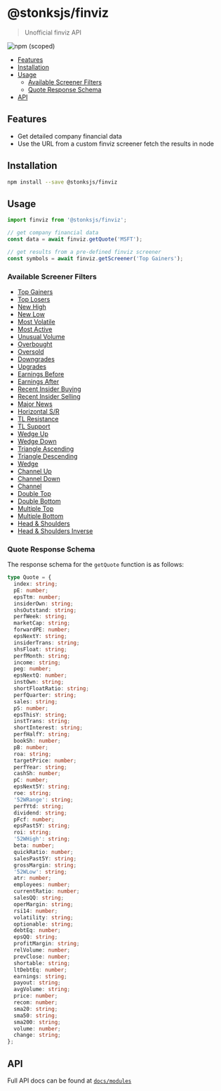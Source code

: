 # @stonksjs/finviz

> Unofficial finviz API

![npm (scoped)](https://img.shields.io/npm/v/@stonksjs/finviz?color=brightgreen&style=flat-square)

- [Features](#features)
- [Installation](#installation)
- [Usage](#usage)
  - [Available Screener Filters](#available-screener-filters)
  - [Quote Response Schema](#quote-response-schema)
- [API](#api)

## Features

- Get detailed company financial data
- Use the URL from a custom finviz screener fetch the results in node

## Installation

```bash
npm install --save @stonksjs/finviz
```

## Usage

```js
import finviz from '@stonksjs/finviz';

// get company financial data
const data = await finviz.getQuote('MSFT');

// get results from a pre-defined finviz screener
const symbols = await finviz.getScreener('Top Gainers');
```

### Available Screener Filters

- [Top Gainers](https://finviz.com/screener.ashx?v=111&s=ta_topgainers)
- [Top Losers](https://finviz.com/screener.ashx?v=111&s=ta_toplosers)
- [New High](https://finviz.com/screener.ashx?v=111&s=ta_newhigh)
- [New Low](https://finviz.com/screener.ashx?v=111&s=ta_newlow)
- [Most Volatile](https://finviz.com/screener.ashx?v=111&s=ta_mostvolatile)
- [Most Active](https://finviz.com/screener.ashx?v=111&s=ta_mostactive)
- [Unusual Volume](https://finviz.com/screener.ashx?v=111&s=ta_unusualvolume)
- [Overbought](https://finviz.com/screener.ashx?v=111&s=ta_overbought)
- [Oversold](https://finviz.com/screener.ashx?v=111&s=ta_oversold)
- [Downgrades](https://finviz.com/screener.ashx?v=111&s=n_downgrades)
- [Upgrades](https://finviz.com/screener.ashx?v=111&s=n_upgrades)
- [Earnings Before](https://finviz.com/screener.ashx?v=111&s=n_earningsbefore)
- [Earnings After](https://finviz.com/screener.ashx?v=111&s=n_earningsafter)
- [Recent Insider Buying](https://finviz.com/screener.ashx?v=111&s=it_latestbuys)
- [Recent Insider Selling](https://finviz.com/screener.ashx?v=111&s=it_latestsales)
- [Major News](https://finviz.com/screener.ashx?v=111&s=n_majornews)
- [Horizontal S/R](https://finviz.com/screener.ashx?v=111&s=ta_p_horizontal)
- [TL Resistance](https://finviz.com/screener.ashx?v=111&s=ta_p_tlresistance)
- [TL Support](https://finviz.com/screener.ashx?v=111&s=ta_p_tlsupport)
- [Wedge Up](https://finviz.com/screener.ashx?v=111&s=ta_p_wedgeup)
- [Wedge Down](https://finviz.com/screener.ashx?v=111&s=ta_p_wedgedown)
- [Triangle Ascending](https://finviz.com/screener.ashx?v=111&s=ta_p_wedgeresistance)
- [Triangle Descending](https://finviz.com/screener.ashx?v=111&s=ta_p_wedgesupport)
- [Wedge](https://finviz.com/screener.ashx?v=111&s=ta_p_wedge)
- [Channel Up](https://finviz.com/screener.ashx?v=111&s=ta_p_channelup)
- [Channel Down](https://finviz.com/screener.ashx?v=111&s=ta_p_channeldown)
- [Channel](https://finviz.com/screener.ashx?v=111&s=ta_p_channel)
- [Double Top](https://finviz.com/screener.ashx?v=111&s=ta_p_doubletop)
- [Double Bottom](https://finviz.com/screener.ashx?v=111&s=ta_p_doublebottom)
- [Multiple Top](https://finviz.com/screener.ashx?v=111&s=ta_p_multipletop)
- [Multiple Bottom](https://finviz.com/screener.ashx?v=111&s=ta_p_multiplebottom)
- [Head & Shoulders](https://finviz.com/screener.ashx?v=111&s=ta_p_headandshoulders)
- [Head & Shoulders Inverse](https://finviz.com/screener.ashx?v=111&s=ta_p_headandshouldersinv)

### Quote Response Schema

The response schema for the `getQuote` function is as follows:

```ts
type Quote = {
  index: string;
  pE: number;
  epsTtm: number;
  insiderOwn: string;
  shsOutstand: string;
  perfWeek: string;
  marketCap: string;
  forwardPE: number;
  epsNextY: string;
  insiderTrans: string;
  shsFloat: string;
  perfMonth: string;
  income: string;
  peg: number;
  epsNextQ: number;
  instOwn: string;
  shortFloatRatio: string;
  perfQuarter: string;
  sales: string;
  pS: number;
  epsThisY: string;
  instTrans: string;
  shortInterest: string;
  perfHalfY: string;
  bookSh: number;
  pB: number;
  roa: string;
  targetPrice: number;
  perfYear: string;
  cashSh: number;
  pC: number;
  epsNext5Y: string;
  roe: string;
  '52WRange': string;
  perfYtd: string;
  dividend: string;
  pFcf: number;
  epsPast5Y: string;
  roi: string;
  '52WHigh': string;
  beta: number;
  quickRatio: number;
  salesPast5Y: string;
  grossMargin: string;
  '52WLow': string;
  atr: number;
  employees: number;
  currentRatio: number;
  salesQQ: string;
  operMargin: string;
  rsi14: number;
  volatility: string;
  optionable: string;
  debtEq: number;
  epsQQ: string;
  profitMargin: string;
  relVolume: number;
  prevClose: number;
  shortable: string;
  ltDebtEq: number;
  earnings: string;
  payout: string;
  avgVolume: string;
  price: number;
  recom: number;
  sma20: string;
  sma50: string;
  sma200: string;
  volume: number;
  change: string;
};
```

## API

Full API docs can be found at
[`docs/modules`](https://github.com/nielse63/stonksjs/blob/main/packages/finviz/docs/modules.md)

